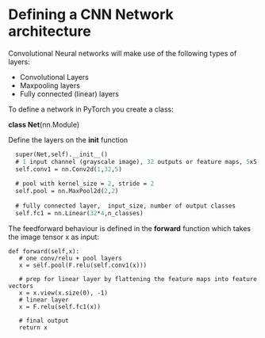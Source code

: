 # Defining a CNN Network architecture
Convolutional Neural networks will make use of the following types of layers:
* Convolutional Layers
* Maxpooling layers
* Fully connected (linear) layers 

To define a network in PyTorch you create a class:

**class Net**(nn.Module)

Define the layers on the __init__ function

```def __init__(self, n_classes):
  super(Net,self).__init__()
  # 1 input channel (grayscale image), 32 outputs or feature maps, 5x5 conv. kernel
  self.conv1 = nn.Conv2d(1,32,5) 
  
  # pool with kernel_size = 2, stride = 2
  self.pool = nn.MaxPool2d(2,2)
  
  # fully connected layer,  input_size, number of output classes
  self.fc1 = nn.Linear(32*4,n_classes)
```

The feedforward behaviour is defined in the **forward** function which takes the image tensor x as input:

```
def forward(self,x):
   # one conv/relu + pool layers
   x = self.pool(F.relu(self.conv1(x)))

   # prep for linear layer by flattening the feature maps into feature vectors
   x = x.view(x.size(0), -1)
   # linear layer 
   x = F.relu(self.fc1(x))
   
   # final output
   return x
```